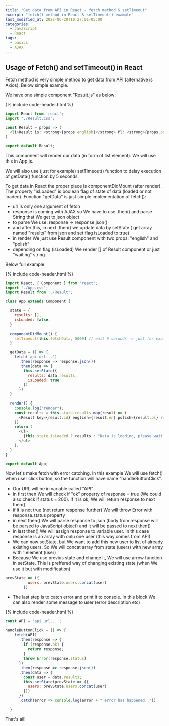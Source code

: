 ```yaml
---
title: "Get data from API in React - fetch method & setTimeout"
excerpt: "fetch() method in React & setTimeout() example"
last_modified_at: 2022-06-20T10:27:01-05:00
categories:
  - JavaScript
  - React
tags: 
  - basics
  - AJAX
---
```


<!-- short introduction -->
## Usage of Fetch() and setTimeout() in React 

Fetch method is very simple method to get data from API (alternative is Axios). Below simple example. 

We have one simple component "Result.js" as below:

{% include code-header.html %}
```js
import React from 'react';
import "./Result.css";

const Result = props => (
  <li>Result is: <strong>{props.english}</strong> Pl: <strong>{props.polish}</strong></li>
)

export default Result;
```

This component will render our data (in form of list element). 
We will use this in App.js.

We will also use (just for example) setTimeout() function to delay execution of getData() function by 5 seconds.

To get data in React the proper place is componentDidMount (after render).
The property "isLoaded" is boolean flag of state of data (loaded or not loaded).
Function "getData" is just simple implementation of fetch():
- url is only one argument of fetch
- response is coming with AJAX so We have to use .then() and parse String that We get to json object
- to parse We use: response => response.json()
- and after this, in next .then() we update data by setState ( get array named "results" from json and set flag isLoaded to true) 
- in render We just use Result component with two props: "english" and "polish"
- depending on flag (isLoaded) We render [] of Result component or just "waiting" string

Below full example:

{% include code-header.html %}
```js
import React, { Component } from 'react';
import './App.css';
import Result from './Result';

class App extends Component {

  state = {
    results: [],
    isLoaded: false,
  }

  componentDidMount() {
    setTimeout(this.fetchData, 5000) // wait 5 seconds -> just for example of timeout function
  }

  getData = () => {
    fetch('api url...')
      .then(response => response.json())
      .then(data => {
        this.setState({
          results: data.results,
          isLoaded: true
        })
      })
  }

  render() {
    console.log("render");
    const results = this.state.results.map(result => (
      <Result key={result.id} english={result.en} polish={result.pl} />
    ))
    return (
      <ul>
        {this.state.isLoaded ? results : "Data is loading, please wait..."}
      </ul>
    );
  }
}

export default App;
```
Now let's make fetch with error catching. In this example We will use fetch() when user click button, so the function will have name "handleButtonClick".

- Our URL will be in variable called "API"
- in first then We will check if "ok" property of response = true (We could also check if status = 200). If it is ok, We will return response to next then()
- if it is not true (not return response further) We will throw Error with response.status property
- in next then() We will parse response to json (body from response will be parsed to JavaScript object) and it will be passed to next then()
- in last then() We will assign response to variable user. In this case response is an array with onlu one user (this way comes from API)
- We can now setState, but We want to add this new user to list of already existing users. So We will concat array from state (users) with new array with 1 element (user)
- Because We use previus state and change it, We will use arrow function in setState. This is preffered way of changing existing state (when We use it but with modification)
```js
prevState => ({
          users: prevState.users.concat(user)
        })
```
- The last step is to catch error and print it to console. In this block We can also render some message to user (error description etc)

{% include code-header.html %}
```js
const API = 'api url...';

handleButtonClick = () => {
    fetch(API)
      .then(response => {
        if (response.ok) {
          return response;
        }
        throw Error(response.status)
      })
      .then(response => response.json())
      .then(data => {
        const user = data.results;
        this.setState(prevState => ({
          users: prevState.users.concat(user)
        }))
      })
      .catch(error => console.log(error + " error has happened.."))

  }
  ```

  

That's all!



